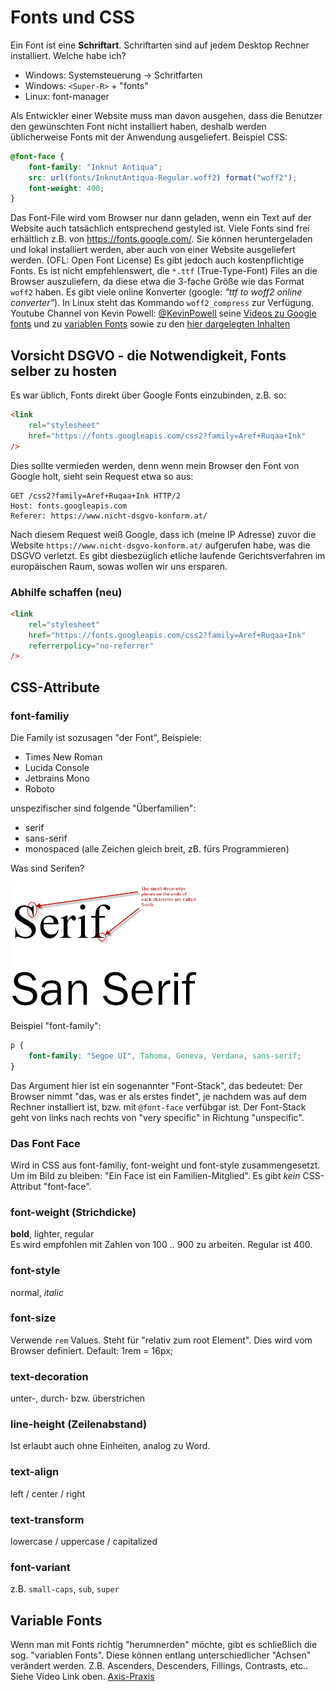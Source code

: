 # Fonts und CSS

Ein Font ist eine **Schriftart**. Schriftarten sind auf jedem Desktop Rechner
installiert. Welche habe ich?

- Windows: Systemsteuerung -> Schritfarten
- Windows: `<Super-R>` + "fonts"
- Linux: font-manager

Als Entwickler einer Website muss man davon ausgehen, dass die Benutzer den
gewünschten Font nicht installiert haben, deshalb werden üblicherweise Fonts mit
der Anwendung ausgeliefert. Beispiel CSS:

```css
@font-face {
    font-family: "Inknut Antiqua";
    src: url(fonts/InknutAntiqua-Regular.woff2) format("woff2");
    font-weight: 400;
}
```

Das Font-File wird vom Browser nur dann geladen, wenn ein Text auf der Website
auch tatsächlich entsprechend gestyled ist. Viele Fonts sind frei erhältlich
z.B. von <https://fonts.google.com/>. Sie können heruntergeladen und lokal
installiert werden, aber auch von einer Website ausgeliefert werden. (OFL: Open
Font License) Es gibt jedoch auch kostenpflichtige Fonts. Es ist nicht
empfehlenswert, die `*.ttf` (True-Type-Font) Files an die Browser auszuliefern,
da diese etwa die 3-fache Größe wie das Format `woff2` haben. Es gibt viele
online Konverter (google: _"ttf to woff2 online converter"_). In Linux steht das
Kommando `woff2_compress` zur Verfügung. Youtube Channel von Kevin Powell:
[@KevinPowell](https://www.youtube.com/@KevinPowell) seine
[Videos zu Google fonts](https://youtu.be/zK-yy6C2Nck) und zu
[variablen Fonts](https://www.youtube.com/watch?v=0fVymQ7SZw0) sowie zu den
[hier dargelegten Inhalten](https://youtu.be/Y5TYDo9Qcv4)

## Vorsicht DSGVO - die Notwendigkeit, Fonts selber zu hosten

Es war üblich, Fonts direkt über Google Fonts einzubinden, z.B. so:

```html
<link
    rel="stylesheet"
    href="https://fonts.googleapis.com/css2?family=Aref+Ruqaa+Ink"
/>
```

Dies sollte vermieden werden, denn wenn mein Browser den Font von Google holt,
sieht sein Request etwa so aus:

```code
GET /css2?family=Aref+Ruqaa+Ink HTTP/2
Host: fonts.googleapis.com
Referer: https://www.nicht-dsgvo-konform.at/
```

Nach diesem Request weiß Google, dass ich (meine IP Adresse) zuvor die Website
`https://www.nicht-dsgvo-konform.at/` aufgerufen habe, was die DSGVO verletzt.
Es gibt diesbezüglich etliche laufende Gerichtsverfahren im europäischen Raum,
sowas wollen wir uns ersparen.

### Abhilfe schaffen (neu)

```html
<link
    rel="stylesheet"
    href="https://fonts.googleapis.com/css2?family=Aref+Ruqaa+Ink"
    referrerpolicy="no-referrer"
/>
```

## CSS-Attribute

### font-familiy

Die Family ist sozusagen "der Font", Beispiele:

- Times New Roman
- Lucida Console
- Jetbrains Mono
- Roboto

unspezifischer sind folgende "Überfamilien":

- serif
- sans-serif
- monospaced (alle Zeichen gleich breit, zB. fürs Programmieren)

Was sind Serifen?

![Bild](serif.jpg)

Beispiel "font-family":

```css
p {
    font-family: "Segoe UI", Tahoma, Geneva, Verdana, sans-serif;
}
```

Das Argument hier ist ein sogenannter "Font-Stack", das bedeutet: Der Browser
nimmt "das, was er als erstes findet", je nachdem was auf dem Rechner
installiert ist, bzw. mit `@font-face` verfübgar ist. Der Font-Stack geht von
links nach rechts von "very specific" in Richtung "unspecific".

### Das Font Face

Wird in CSS aus font-familiy, font-weight und font-style zusammengesetzt. Um im
Bild zu bleiben: "Ein Face ist ein Familien-Mitglied". Es gibt _kein_
CSS-Attribut "font-face".

### font-weight (Strichdicke)

**bold**, lighter, regular\
Es wird empfohlen mit Zahlen von 100 .. 900 zu arbeiten. Regular ist 400.

### font-style

normal, _italic_

### font-size

Verwende `rem` Values. Steht für "relativ zum root Element". Dies wird vom
Browser definiert. Default: 1rem = 16px;

### text-decoration

unter-, durch- bzw. überstrichen

### line-height (Zeilenabstand)

Ist erlaubt auch ohne Einheiten, analog zu Word.

### text-align

left / center / right

### text-transform

lowercase / uppercase / capitalized

### font-variant

z.B. `small-caps`, `sub`, `super`

## Variable Fonts

Wenn man mit Fonts richtig "herumnerden" möchte, gibt es schließlich die sog.
"variablen Fonts". Diese können entlang unterschiedlicher "Achsen" verändert
werden. Z.B. Ascenders, Descenders, Fillings, Contrasts, etc.. Siehe Video Link
oben. [Axis-Praxis](https://www.axis-praxis.org/)
